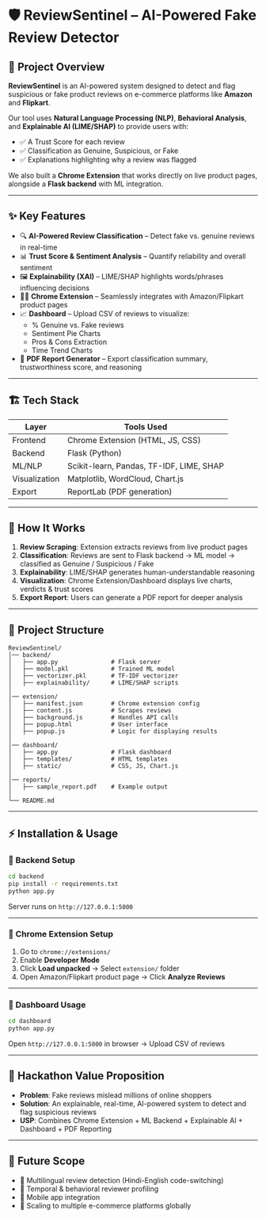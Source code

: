 # 🛡️ ReviewSentinel – AI-Powered Fake Review Detector

## 🚀 Project Overview

**ReviewSentinel** is an AI-powered system designed to detect and flag suspicious or fake product reviews on e-commerce platforms like **Amazon** and **Flipkart**.

Our tool uses **Natural Language Processing (NLP)**, **Behavioral Analysis**, and **Explainable AI (LIME/SHAP)** to provide users with:

- ✅ A Trust Score for each review  
- ✅ Classification as Genuine, Suspicious, or Fake  
- ✅ Explanations highlighting why a review was flagged  

We also built a **Chrome Extension** that works directly on live product pages, alongside a **Flask backend** with ML integration.

---

## ✨ Key Features

- 🔍 **AI-Powered Review Classification** – Detect fake vs. genuine reviews in real-time  
- 📊 **Trust Score & Sentiment Analysis** – Quantify reliability and overall sentiment  
- 🖼️ **Explainability (XAI)** – LIME/SHAP highlights words/phrases influencing decisions  
- 🧑‍💻 **Chrome Extension** – Seamlessly integrates with Amazon/Flipkart product pages  
- 📈 **Dashboard** – Upload CSV of reviews to visualize:
  - % Genuine vs. Fake reviews  
  - Sentiment Pie Charts  
  - Pros & Cons Extraction  
  - Time Trend Charts  
- 📑 **PDF Report Generator** – Export classification summary, trustworthiness score, and reasoning  

---

## 🏗️ Tech Stack

| Layer         | Tools Used                                      |
|---------------|--------------------------------------------------|
| Frontend      | Chrome Extension (HTML, JS, CSS)                |
| Backend       | Flask (Python)                                  |
| ML/NLP        | Scikit-learn, Pandas, TF-IDF, LIME, SHAP        |
| Visualization | Matplotlib, WordCloud, Chart.js                 |
| Export        | ReportLab (PDF generation)                      |

---

## 🔧 How It Works

1. **Review Scraping**: Extension extracts reviews from live product pages  
2. **Classification**: Reviews are sent to Flask backend → ML model → classified as Genuine / Suspicious / Fake  
3. **Explainability**: LIME/SHAP generates human-understandable reasoning  
4. **Visualization**: Chrome Extension/Dashboard displays live charts, verdicts & trust scores  
5. **Export Report**: Users can generate a PDF report for deeper analysis  

---

## 📂 Project Structure

```
ReviewSentinel/
│── backend/
│   ├── app.py               # Flask server
│   ├── model.pkl            # Trained ML model
│   ├── vectorizer.pkl       # TF-IDF vectorizer
│   ├── explainability/      # LIME/SHAP scripts
│
│── extension/
│   ├── manifest.json        # Chrome extension config
│   ├── content.js           # Scrapes reviews
│   ├── background.js        # Handles API calls
│   ├── popup.html           # User interface
│   ├── popup.js             # Logic for displaying results
│
│── dashboard/
│   ├── app.py               # Flask dashboard
│   ├── templates/           # HTML templates
│   ├── static/              # CSS, JS, Chart.js
│
│── reports/
│   ├── sample_report.pdf    # Example output
│
└── README.md
```

---

## ⚡ Installation & Usage

### 🔹 Backend Setup

```bash
cd backend
pip install -r requirements.txt
python app.py
```

Server runs on `http://127.0.0.1:5000`

---

### 🔹 Chrome Extension Setup

1. Go to `chrome://extensions/`  
2. Enable **Developer Mode**  
3. Click **Load unpacked** → Select `extension/` folder  
4. Open Amazon/Flipkart product page → Click **Analyze Reviews**

---

### 🔹 Dashboard Usage

```bash
cd dashboard
python app.py
```

Open `http://127.0.0.1:5000` in browser → Upload CSV of reviews

---

## 🎯 Hackathon Value Proposition

- **Problem**: Fake reviews mislead millions of online shoppers  
- **Solution**: An explainable, real-time, AI-powered system to detect and flag suspicious reviews  
- **USP**: Combines Chrome Extension + ML Backend + Explainable AI + Dashboard + PDF Reporting  

---

## 📌 Future Scope

- 🔹 Multilingual review detection (Hindi-English code-switching)  
- 🔹 Temporal & behavioral reviewer profiling  
- 🔹 Mobile app integration  
- 🔹 Scaling to multiple e-commerce platforms globally  

